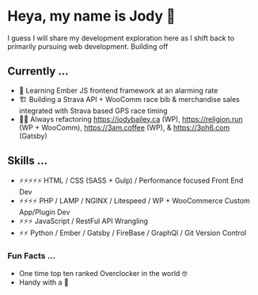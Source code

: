 # Heya, my name is Jody 👋

I guess I will share my development exploration here as I shift back to primarily pursuing web development. Building off 

## Currently ...
- 🌱 Learning Ember JS frontend framework at an alarming rate
- 🏗 Building a Strava API + WooComm race bib & merchandise sales integrated with Strava based GPS race timing
- 👷‍♀️ Always refactoring https://jodybailey.ca (WP), https://religion.run (WP + WooComm), https://3am.coffee (WP), & https://3oh6.com (Gatsby)

## Skills ...
- ⚡️⚡️⚡️⚡️⚡️  HTML / CSS (SASS + Gulp) / Performance focused Front End Dev
- ⚡️⚡️⚡️⚡️   PHP / LAMP / NGINX / Litespeed / WP + WooCommerce Custom App/Plugin Dev
- ⚡️⚡️⚡️    JavaScript / RestFul API Wrangling
- ⚡️⚡️     Python / Ember / Gatsby / FireBase / GraphQl / Git Version Control

### Fun Facts ...
- One time top ten ranked Overclocker in the world 🤓
- Handy with a 📸


<!--
**3oh6/3oh6** is a ✨ _special_ ✨ repository because its `README.md` (this file) appears on your GitHub profile.

Here are some ideas to get you started:

- 🔭 I’m currently working on ...
- 🌱 I’m currently learning ...
- 👯 I’m looking to collaborate on ...
- 🤔 I’m looking for help with ...
- 💬 Ask me about ...
- 📫 How to reach me: ...
- 😄 Pronouns: ...
- ⚡ Fun fact: ...
-->
